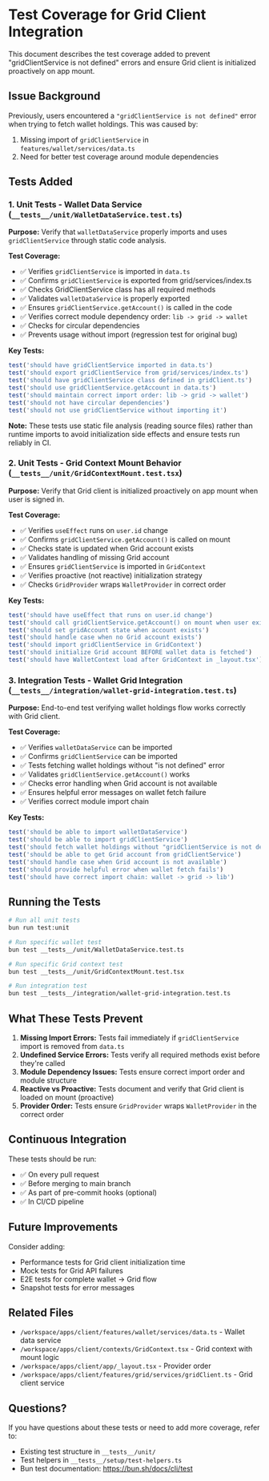 # Test Coverage for Grid Client Integration

This document describes the test coverage added to prevent "gridClientService is not defined" errors and ensure Grid client is initialized proactively on app mount.

## Issue Background

Previously, users encountered a `"gridClientService is not defined"` error when trying to fetch wallet holdings. This was caused by:
1. Missing import of `gridClientService` in `features/wallet/services/data.ts`
2. Need for better test coverage around module dependencies

## Tests Added

### 1. Unit Tests - Wallet Data Service (`__tests__/unit/WalletDataService.test.ts`)

**Purpose:** Verify that `walletDataService` properly imports and uses `gridClientService` through static code analysis.

**Test Coverage:**
- ✅ Verifies `gridClientService` is imported in `data.ts`
- ✅ Confirms `gridClientService` is exported from grid/services/index.ts
- ✅ Checks GridClientService class has all required methods
- ✅ Validates `walletDataService` is properly exported
- ✅ Ensures `gridClientService.getAccount()` is called in the code
- ✅ Verifies correct module dependency order: `lib -> grid -> wallet`
- ✅ Checks for circular dependencies
- ✅ Prevents usage without import (regression test for original bug)

**Key Tests:**
```typescript
test('should have gridClientService imported in data.ts')
test('should export gridClientService from grid/services/index.ts')
test('should have gridClientService class defined in gridClient.ts')
test('should use gridClientService.getAccount in data.ts')
test('should maintain correct import order: lib -> grid -> wallet')
test('should not have circular dependencies')
test('should not use gridClientService without importing it')
```

**Note:** These tests use static file analysis (reading source files) rather than runtime imports to avoid initialization side effects and ensure tests run reliably in CI.

### 2. Unit Tests - Grid Context Mount Behavior (`__tests__/unit/GridContextMount.test.tsx`)

**Purpose:** Verify that Grid client is initialized proactively on app mount when user is signed in.

**Test Coverage:**
- ✅ Verifies `useEffect` runs on `user.id` change
- ✅ Confirms `gridClientService.getAccount()` is called on mount
- ✅ Checks state is updated when Grid account exists
- ✅ Validates handling of missing Grid account
- ✅ Ensures `gridClientService` is imported in `GridContext`
- ✅ Verifies proactive (not reactive) initialization strategy
- ✅ Checks `GridProvider` wraps `WalletProvider` in correct order

**Key Tests:**
```typescript
test('should have useEffect that runs on user.id change')
test('should call gridClientService.getAccount() on mount when user exists')
test('should set gridAccount state when account exists')
test('should handle case when no Grid account exists')
test('should import gridClientService in GridContext')
test('should initialize Grid account BEFORE wallet data is fetched')
test('should have WalletContext load after GridContext in _layout.tsx')
```

### 3. Integration Tests - Wallet Grid Integration (`__tests__/integration/wallet-grid-integration.test.ts`)

**Purpose:** End-to-end test verifying wallet holdings flow works correctly with Grid client.

**Test Coverage:**
- ✅ Verifies `walletDataService` can be imported
- ✅ Confirms `gridClientService` can be imported
- ✅ Tests fetching wallet holdings without "is not defined" error
- ✅ Validates `gridClientService.getAccount()` works
- ✅ Checks error handling when Grid account is not available
- ✅ Ensures helpful error messages on wallet fetch failure
- ✅ Verifies correct module import chain

**Key Tests:**
```typescript
test('should be able to import walletDataService')
test('should be able to import gridClientService')
test('should fetch wallet holdings without "gridClientService is not defined" error')
test('should be able to get Grid account from gridClientService')
test('should handle case when Grid account is not available')
test('should provide helpful error when wallet fetch fails')
test('should have correct import chain: wallet -> grid -> lib')
```

## Running the Tests

```bash
# Run all unit tests
bun run test:unit

# Run specific wallet test
bun test __tests__/unit/WalletDataService.test.ts

# Run specific Grid context test
bun test __tests__/unit/GridContextMount.test.tsx

# Run integration test
bun test __tests__/integration/wallet-grid-integration.test.ts
```

## What These Tests Prevent

1. **Missing Import Errors:** Tests fail immediately if `gridClientService` import is removed from `data.ts`
2. **Undefined Service Errors:** Tests verify all required methods exist before they're called
3. **Module Dependency Issues:** Tests ensure correct import order and module structure
4. **Reactive vs Proactive:** Tests document and verify that Grid client is loaded on mount (proactive)
5. **Provider Order:** Tests ensure `GridProvider` wraps `WalletProvider` in the correct order

## Continuous Integration

These tests should be run:
- ✅ On every pull request
- ✅ Before merging to main branch
- ✅ As part of pre-commit hooks (optional)
- ✅ In CI/CD pipeline

## Future Improvements

Consider adding:
- Performance tests for Grid client initialization time
- Mock tests for Grid API failures
- E2E tests for complete wallet -> Grid flow
- Snapshot tests for error messages

## Related Files

- `/workspace/apps/client/features/wallet/services/data.ts` - Wallet data service
- `/workspace/apps/client/contexts/GridContext.tsx` - Grid context with mount logic
- `/workspace/apps/client/app/_layout.tsx` - Provider order
- `/workspace/apps/client/features/grid/services/gridClient.ts` - Grid client service

## Questions?

If you have questions about these tests or need to add more coverage, refer to:
- Existing test structure in `__tests__/unit/`
- Test helpers in `__tests__/setup/test-helpers.ts`
- Bun test documentation: https://bun.sh/docs/cli/test
